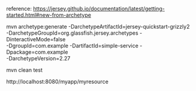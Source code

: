 reference:
https://jersey.github.io/documentation/latest/getting-started.html#new-from-archetype

mvn archetype:generate -DarchetypeArtifactId=jersey-quickstart-grizzly2 \
-DarchetypeGroupId=org.glassfish.jersey.archetypes -DinteractiveMode=false \
-DgroupId=com.example -DartifactId=simple-service -Dpackage=com.example \
-DarchetypeVersion=2.27

mvn clean test

http://localhost:8080/myapp/myresource